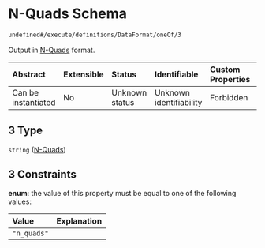 # N-Quads Schema

```txt
undefined#/execute/definitions/DataFormat/oneOf/3
```

Output in [N-Quads](https://www.w3.org/TR/n-quads/) format.

| Abstract            | Extensible | Status         | Identifiable            | Custom Properties | Additional Properties | Access Restrictions | Defined In                                                                     |
| :------------------ | :--------- | :------------- | :---------------------- | :---------------- | :-------------------- | :------------------ | :----------------------------------------------------------------------------- |
| Can be instantiated | No         | Unknown status | Unknown identifiability | Forbidden         | Allowed               | none                | [okp4-cognitarium.json\*](schema/okp4-cognitarium.json "open original schema") |

## 3 Type

`string` ([N-Quads](okp4-cognitarium-executemsg-definitions-dataformat-oneof-n-quads.md))

## 3 Constraints

**enum**: the value of this property must be equal to one of the following values:

| Value       | Explanation |
| :---------- | :---------- |
| `"n_quads"` |             |
